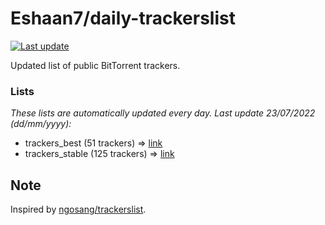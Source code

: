 
# Eshaan7/daily-trackerslist 

[![Last update](https://img.shields.io/badge/Last%20update-23/07/2022-blue.svg)](#)

Updated list of public BitTorrent trackers.

### Lists
*These lists are automatically updated every day. Last update 23/07/2022 (_dd/mm/yyyy_):*

* trackers_best (51 trackers) => [link](https://raw.githubusercontent.com/eshaan7/daily-trackerslist/master/trackers_best.txt)
* trackers_stable (125 trackers) => [link](https://raw.githubusercontent.com/eshaan7/daily-trackerslist/master/trackers_stable.txt)

## Note

Inspired by [ngosang/trackerslist](https://github.com/ngosang/trackerslist).
